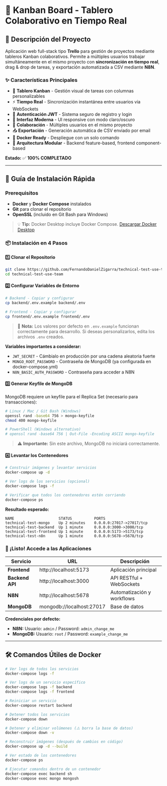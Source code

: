 # 🎯 Kanban Board - Tablero Colaborativo en Tiempo Real

## 📝 Descripción del Proyecto

Aplicación web full-stack tipo **Trello** para gestión de proyectos mediante tableros Kanban colaborativos. Permite a múltiples usuarios trabajar simultáneamente en el mismo proyecto con **sincronización en tiempo real**, drag & drop de tareas, y exportación automatizada a CSV mediante **N8N**.

### ✨ Características Principales

- 🎯 **Tablero Kanban** - Gestión visual de tareas con columnas personalizables
- ⚡ **Tiempo Real** - Sincronización instantánea entre usuarios via WebSockets
- 🔐 **Autenticación JWT** - Sistema seguro de registro y login
- 🎨 **Interfaz Moderna** - UI responsive con modo claro/oscuro
- 👥 **Colaboración** - Múltiples usuarios en el mismo proyecto
- 📤 **Exportación** - Generación automática de CSV enviado por email
- 🐳 **Docker Ready** - Despliegue con un solo comando
- 🔄 **Arquitectura Modular** - Backend feature-based, frontend component-based

**Estado:** ✅ **100% COMPLETADO**

---

## 🚀 Guía de Instalación Rápida

### Prerequisitos

- **Docker** y **Docker Compose** instalados
- **Git** para clonar el repositorio
- **OpenSSL** (incluido en Git Bash para Windows)

> 💡 **Tip:** Docker Desktop incluye Docker Compose. [Descargar Docker Desktop](https://www.docker.com/products/docker-desktop)

### 📦 Instalación en 4 Pasos

#### 1️⃣ Clonar el Repositorio

```bash
git clone https://github.com/FernandoDanielZigarra/technical-test-use-team.git
cd technical-test-use-team
```

#### 2️⃣ Configurar Variables de Entorno

```bash
# Backend - Copiar y configurar
cp backend/.env.example backend/.env

# Frontend - Copiar y configurar
cp frontend/.env.example frontend/.env
```

> 📘 **Nota:** Los valores por defecto en `.env.example` funcionan correctamente para desarrollo. Si deseas personalizarlos, edita los archivos `.env` creados.

**Variables importantes a considerar:**
- `JWT_SECRET` - Cámbialo en producción por una cadena aleatoria fuerte
- `MONGO_ROOT_PASSWORD` - Contraseña de MongoDB (ya configurada en docker-compose.yml)
- `N8N_BASIC_AUTH_PASSWORD` - Contraseña para acceder a N8N

#### 3️⃣ Generar Keyfile de MongoDB

MongoDB requiere un keyfile para el Replica Set (necesario para transacciones):

```bash
# Linux / Mac / Git Bash (Windows)
openssl rand -base64 756 > mongo-keyfile
chmod 400 mongo-keyfile

# PowerShell (Windows alternativo)
# openssl rand -base64 756 | Out-File -Encoding ASCII mongo-keyfile
```

> ⚠️ **Importante:** Sin este archivo, MongoDB no iniciará correctamente.

#### 4️⃣ Levantar los Contenedores

```bash
# Construir imágenes y levantar servicios
docker-compose up -d

# Ver logs de los servicios (opcional)
docker-compose logs -f

# Verificar que todos los contenedores estén corriendo
docker-compose ps
```

**Resultado esperado:**
```
NAME                    STATUS          PORTS
technical-test-mongo    Up 2 minutes    0.0.0.0:27017->27017/tcp
technical-test-backend  Up 1 minute     0.0.0.0:3000->3000/tcp
technical-test-frontend Up 1 minute     0.0.0.0:5173->5173/tcp
technical-test-n8n      Up 1 minute     0.0.0.0:5678->5678/tcp
```

### 🎉 ¡Listo! Accede a las Aplicaciones

| Servicio | URL | Descripción |
|----------|-----|-------------|
| **Frontend** | http://localhost:5173 | Aplicación principal |
| **Backend API** | http://localhost:3000 | API RESTful + WebSockets |
| **N8N** | http://localhost:5678 | Automatización y workflows |
| **MongoDB** | mongodb://localhost:27017 | Base de datos |

**Credenciales por defecto:**
- **N8N:** Usuario: `admin` / Password: `admin_change_me`
- **MongoDB:** Usuario: `root` / Password: `example_change_me`

---

## 🛠️ Comandos Útiles de Docker

```bash
# Ver logs de todos los servicios
docker-compose logs -f

# Ver logs de un servicio específico
docker-compose logs -f backend
docker-compose logs -f frontend

# Reiniciar un servicio
docker-compose restart backend

# Detener todos los servicios
docker-compose down

# Detener y eliminar volúmenes (⚠️ borra la base de datos)
docker-compose down -v

# Reconstruir imágenes (después de cambios en código)
docker-compose up -d --build

# Ver estado de los contenedores
docker-compose ps

# Ejecutar comandos dentro de un contenedor
docker-compose exec backend sh
docker-compose exec mongo mongosh
```